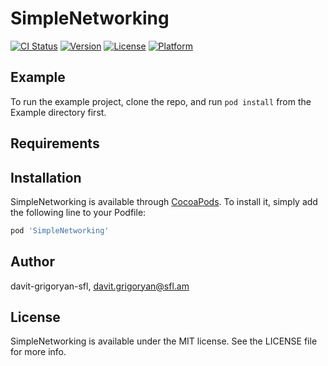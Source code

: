 # SimpleNetworking

[![CI Status](https://img.shields.io/travis/davit-grigoryan-sfl/SimpleNetworking.svg?style=flat)](https://travis-ci.org/davit-grigoryan-sfl/SimpleNetworking)
[![Version](https://img.shields.io/cocoapods/v/SimpleNetworking.svg?style=flat)](https://cocoapods.org/pods/SimpleNetworking)
[![License](https://img.shields.io/cocoapods/l/SimpleNetworking.svg?style=flat)](https://cocoapods.org/pods/SimpleNetworking)
[![Platform](https://img.shields.io/cocoapods/p/SimpleNetworking.svg?style=flat)](https://cocoapods.org/pods/SimpleNetworking)

## Example

To run the example project, clone the repo, and run `pod install` from the Example directory first.

## Requirements

## Installation

SimpleNetworking is available through [CocoaPods](https://cocoapods.org). To install
it, simply add the following line to your Podfile:

```ruby
pod 'SimpleNetworking'
```

## Author

davit-grigoryan-sfl, davit.grigoryan@sfl.am

## License

SimpleNetworking is available under the MIT license. See the LICENSE file for more info.

